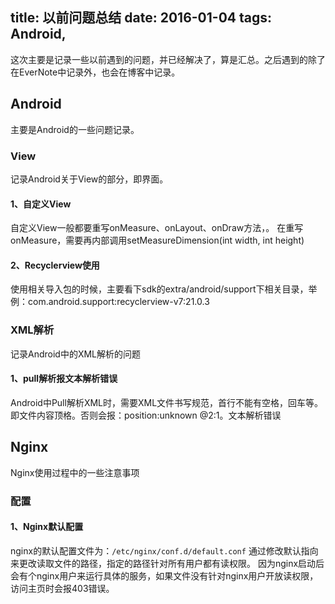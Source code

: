 ﻿title: 以前问题总结
date: 2016-01-04
tags: Android, 
---
这次主要是记录一些以前遇到的问题，并已经解决了，算是汇总。之后遇到的除了在EverNote中记录外，也会在博客中记录。

## Android
主要是Android的一些问题记录。

### View
记录Android关于View的部分，即界面。

#### 1、自定义View
自定义View一般都要重写onMeasure、onLayout、onDraw方法，。
在重写onMeasure，需要再内部调用setMeasureDimension(int width, int height)

#### 2、Recyclerview使用
使用相关导入包的时候，主要看下sdk的extra/android/support下相关目录，举例：com.android.support:recyclerview-v7:21.0.3

### XML解析
记录Android中的XML解析的问题

#### 1、pull解析报文本解析错误
Android中Pull解析XML时，需要XML文件书写规范，首行不能有空格，回车等。即文件内容顶格。否则会报：position:unknown @2:1。文本解析错误


## Nginx
Nginx使用过程中的一些注意事项

### 配置

#### 1、Nginx默认配置
nginx的默认配置文件为：`/etc/nginx/conf.d/default.conf`
通过修改默认指向来更改读取文件的路径，指定的路径针对所有用户都有读权限。
因为nginx启动后会有个nginx用户来运行具体的服务，如果文件没有针对nginx用户开放读权限，访问主页时会报403错误。
